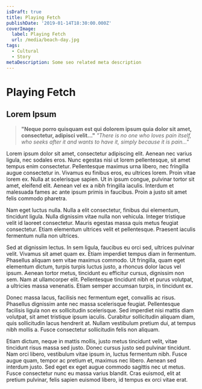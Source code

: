 ```yaml
---
isDraft: true
title: Playing Fetch
publishDate: '2019-01-14T18:30:00.000Z'
coverImage:
  label: Playing Fetch
  url: /media/beach-day.jpg
tags:
  - Cultural
  - Story
metaDescription: Some seo related meta description
---
```


# Playing Fetch

## Lorem Ipsum
> **"Neque porro quisquam est qui dolorem ipsum quia dolor sit amet, consectetur, adipisci velit..."**
> *"There is no one who loves pain itself, who seeks after it and wants to have it, simply because it is pain..."*

Lorem ipsum dolor sit amet, consectetur adipiscing elit. Aenean nec varius ligula, nec sodales eros. Nunc egestas nisi ut lorem pellentesque, sit amet tempus enim consectetur. Pellentesque maximus urna libero, nec fringilla augue consectetur in. Vivamus eu finibus eros, eu ultrices lorem. Proin vitae lorem ex. Nulla at scelerisque sapien. Ut in ipsum congue, pulvinar tortor sit amet, eleifend elit. Aenean vel ex a nibh fringilla iaculis. Interdum et malesuada fames ac ante ipsum primis in faucibus. Proin a justo sit amet felis commodo pharetra.

Nam eget luctus nulla. Nulla a elit consectetur, finibus dui elementum, tincidunt ligula. Nulla dignissim vitae nulla non vehicula. Integer tristique velit id laoreet consectetur. Mauris egestas massa quis metus feugiat consectetur. Etiam elementum ultrices velit et pellentesque. Praesent iaculis fermentum nulla non ultrices.

Sed at dignissim lectus. In sem ligula, faucibus eu orci sed, ultrices pulvinar velit. Vivamus sit amet quam ex. Etiam imperdiet tempus diam in fermentum. Phasellus aliquam sem vitae maximus commodo. Ut fringilla, quam eget elementum dictum, turpis turpis luctus justo, a rhoncus dolor lacus vel ipsum. Aenean tortor metus, tincidunt eu efficitur cursus, dignissim non sem. Nam at ullamcorper elit. Pellentesque tincidunt nibh et purus volutpat, a ultricies massa venenatis. Etiam semper accumsan turpis, in tincidunt ex.

Donec massa lacus, facilisis nec fermentum eget, convallis ac risus. Phasellus dignissim ante nec massa scelerisque feugiat. Pellentesque facilisis ligula non ex sollicitudin scelerisque. Sed imperdiet nisi mattis diam volutpat, sit amet tristique ipsum iaculis. Curabitur sollicitudin aliquam diam, quis sollicitudin lacus hendrerit at. Nullam vestibulum pretium dui, at tempus nibh mollis a. Fusce consectetur sollicitudin felis non aliquam.

Etiam dictum, neque in mattis mollis, justo metus tincidunt velit, vitae tincidunt risus massa sed justo. Donec cursus justo sed pulvinar tincidunt. Nam orci libero, vestibulum vitae ipsum in, luctus fermentum nibh. Fusce augue quam, tempor ac pretium et, maximus nec libero. Aenean sed interdum justo. Sed eget ex eget augue commodo sagittis nec ut metus. Fusce consectetur nunc eu massa varius blandit. Cras euismod, elit at pretium pulvinar, felis sapien euismod libero, id tempus ex orci vitae erat. 